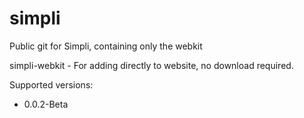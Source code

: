 # simpli
Public git for Simpli, containing only the webkit

simpli-webkit -
For adding directly to website, no download required.

Supported versions:
  + 0.0.2-Beta
